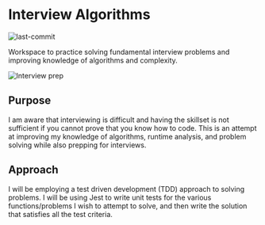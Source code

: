 # Interview Algorithms

![last-commit](https://img.shields.io/github/last-commit/sdevalapurkar/interview-algorithms.svg)

Workspace to practice solving fundamental interview problems and improving knowledge of algorithms and complexity.

![Interview prep](https://udemy-images.udemy.com/course/750x422/1278360_beb4_3.jpg)

## Purpose

I am aware that interviewing is difficult and having the skillset is not sufficient if you cannot prove that you know how to code. This is an attempt at improving my knowledge of algorithms, runtime analysis, and problem solving while also prepping for interviews.

## Approach

I will be employing a test driven development (TDD) approach to solving problems. I will be using Jest to write unit tests for the various functions/problems I wish to attempt to solve, and then write the solution that satisfies all the test criteria.
